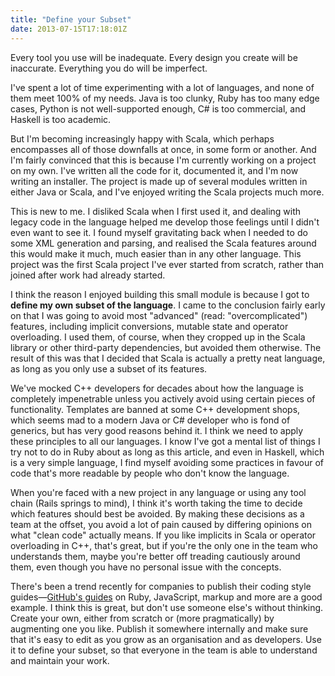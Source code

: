 ```yaml
---
title: "Define your Subset"
date: 2013-07-15T17:18:01Z
---
```


Every tool you use will be inadequate. Every design you create will be
inaccurate. Everything you do will be imperfect.

I've spent a lot of time experimenting with a lot of languages, and none
of them meet 100% of my needs. Java is too clunky, Ruby has too many
edge cases, Python is not well-supported enough, C\# is too commercial,
and Haskell is too academic.

But I'm becoming increasingly happy with Scala, which perhaps
encompasses all of those downfalls at once, in some form or another. And
I'm fairly convinced that this is because I'm currently working on a
project on my own. I've written all the code for it, documented it, and
I'm now writing an installer. The project is made up of several modules
written in either Java or Scala, and I've enjoyed writing the Scala
projects much more.

<!--more-->

This is new to me. I disliked Scala when I first used it, and dealing
with legacy code in the language helped me develop those feelings until
I didn't even want to see it. I found myself gravitating back when I
needed to do some XML generation and parsing, and realised the Scala
features around this would make it much, much easier than in any other
language. This project was the first Scala project I've ever started
from scratch, rather than joined after work had already started.

I think the reason I enjoyed building this small module is because I got
to **define my own subset of the language**. I came to the conclusion
fairly early on that I was going to avoid most "advanced" (read:
"overcomplicated") features, including implicit conversions, mutable
state and operator overloading. I used them, of course, when they
cropped up in the Scala library or other third-party dependencies, but
avoided them otherwise. The result of this was that I decided that Scala
is actually a pretty neat language, as long as you only use a subset of
its features.

We've mocked C++ developers for decades about how the language is
completely impenetrable unless you actively avoid using certain pieces
of functionality. Templates are banned at some C++ development shops,
which seems mad to a modern Java or C\# developer who is fond of
generics, but has very good reasons behind it. I think we need to apply
these principles to all our languages. I know I've got a mental list of
things I try not to do in Ruby about as long as this article, and even
in Haskell, which is a very simple language, I find myself avoiding some
practices in favour of code that's more readable by people who don't
know the language.

When you're faced with a new project in any language or using any tool
chain (Rails springs to mind), I think it's worth taking the time to
decide which features should best be avoided. By making these decisions
as a team at the offset, you avoid a lot of pain caused by differing
opinions on what "clean code" actually means. If you like implicits in
Scala or operator overloading in C++, that's great, but if you're the
only one in the team who understands them, maybe you're better off
treading cautiously around them, even though you have no personal issue
with the concepts.

There's been a trend recently for companies to publish their coding
style guides—[GitHub's guides](https://github.com/styleguide) on Ruby,
JavaScript, markup and more are a good example. I think this is great,
but don't use someone else's without thinking. Create your own, either
from scratch or (more pragmatically) by augmenting one you like. Publish
it somewhere internally and make sure that it's easy to edit as you grow
as an organisation and as developers. Use it to define your subset, so
that everyone in the team is able to understand and maintain your work.
